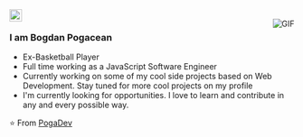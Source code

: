 <a href="https://www.linkedin.com/in/pogacean-bogdan-14b312146/">
  <img align="left" alt="Ajay's Linkdein" width="22px" src="https://cdn.jsdelivr.net/npm/simple-icons@v3/icons/linkedin.svg" />
</a>
<br />
<img align="right" alt="GIF" src="https://media.giphy.com/media/13HgwGsXF0aiGY/giphy.gif" />

### I am Bogdan Pogacean
- Ex-Basketball Player
- Full time working as a JavaScript Software Engineer
- Currently working on some of my cool side projects based on Web Development. Stay tuned for more cool projects on my profile
- I'm currently looking for opportunities. I love to learn and contribute in any and every possible way.

⭐️ From [PogaDev](https://github.com/pogadev18)
